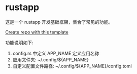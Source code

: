 # rustapp

这是一个 rustapp 开发基础框架，集合了常见的功能。

[Create repo with this template](https://github.com/new?template_name=rustapp_template&template_owner=rustweb3)

功能说明如下:

1. config.rs 中定义 APP_NAME 定义应用名称
2. 应用文件夹: ~/.config/${APP_NAME}
3. 自定义配置文件路径: ~/.config/${APP_NAME}/config.toml

